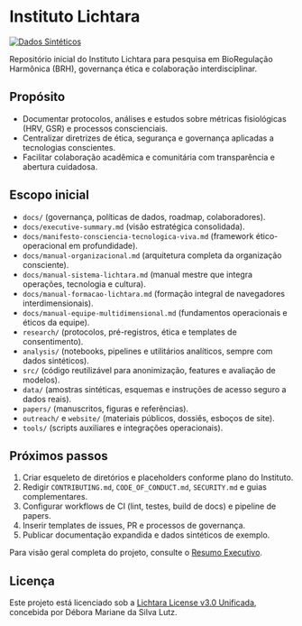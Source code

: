 # Instituto Lichtara

[![Dados Sintéticos](https://img.shields.io/badge/dados-sint%C3%A9ticos-blue)](#licen%C3%A7a)

Repositório inicial do Instituto Lichtara para pesquisa em BioRegulação Harmônica (BRH), governança ética e colaboração interdisciplinar.

## Propósito
- Documentar protocolos, análises e estudos sobre métricas fisiológicas (HRV, GSR) e processos conscienciais.
- Centralizar diretrizes de ética, segurança e governança aplicadas a tecnologias conscientes.
- Facilitar colaboração acadêmica e comunitária com transparência e abertura cuidadosa.

## Escopo inicial
- `docs/` (governança, políticas de dados, roadmap, colaboradores).
- `docs/executive-summary.md` (visão estratégica consolidada).
- `docs/manifesto-consciencia-tecnologica-viva.md` (framework ético-operacional em profundidade).
- `docs/manual-organizacional.md` (arquitetura completa da organização consciente).
- `docs/manual-sistema-lichtara.md` (manual mestre que integra operações, tecnologia e cultura).
- `docs/manual-formacao-lichtara.md` (formação integral de navegadores interdimensionais).
- `docs/manual-equipe-multidimensional.md` (fundamentos operacionais e éticos da equipe).
- `research/` (protocolos, pré-registros, ética e templates de consentimento).
- `analysis/` (notebooks, pipelines e utilitários analíticos, sempre com dados sintéticos).
- `src/` (código reutilizável para anonimização, features e avaliação de modelos).
- `data/` (amostras sintéticas, esquemas e instruções de acesso seguro a dados reais).
- `papers/` (manuscritos, figuras e referências).
- `outreach/` e `website/` (materiais públicos, dossiês, esboços de site).
- `tools/` (scripts auxiliares e integrações operacionais).

## Próximos passos
1. Criar esqueleto de diretórios e placeholders conforme plano do Instituto.
2. Redigir `CONTRIBUTING.md`, `CODE_OF_CONDUCT.md`, `SECURITY.md` e guias complementares.
3. Configurar workflows de CI (lint, testes, build de docs) e pipeline de papers.
4. Inserir templates de issues, PR e processos de governança.
5. Publicar documentação expandida e dados sintéticos de exemplo.

Para visão geral completa do projeto, consulte o [Resumo Executivo](docs/executive-summary.md).

## Licença
Este projeto está licenciado sob a [Lichtara License v3.0 Unificada](LICENSE), concebida por Débora Mariane da Silva Lutz.
